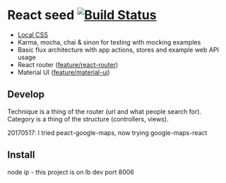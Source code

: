 # React seed [![Build Status](https://travis-ci.org/badsyntax/react-seed.svg?branch=master)](https://travis-ci.org/badsyntax/react-seed)

* [Local CSS](https://github.com/webpack/css-loader#local-scope)
* Karma, mocha, chai & sinon for testing with mocking examples
* Basic flux architecture with app actions, stores and example web API usage
* React router ([feature/react-router](https://github.com/badsyntax/react-seed/tree/feature/react-router))
* Material UI ([feature/material-ui](https://github.com/badsyntax/react-seed/tree/feature/material-ui))

## Develop

Technique is a thing of the router (url and what people search for).
Category is a thing of the structure (controllers, views).

20170517: I tried peact-google-maps, now trying google-maps-react

## Install

node ip - this project is on lb
dev port 8006




